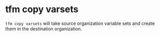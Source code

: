 # tfm copy varsets

`tfm copy varsets` will take source organization variable sets and create them in the destination organization. 
